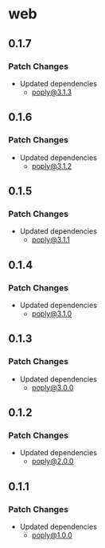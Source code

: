# web

## 0.1.7

### Patch Changes

- Updated dependencies
  - poply@3.1.3

## 0.1.6

### Patch Changes

- Updated dependencies
  - poply@3.1.2

## 0.1.5

### Patch Changes

- Updated dependencies
  - poply@3.1.1

## 0.1.4

### Patch Changes

- Updated dependencies
  - poply@3.1.0

## 0.1.3

### Patch Changes

- Updated dependencies
  - poply@3.0.0

## 0.1.2

### Patch Changes

- Updated dependencies
  - poply@2.0.0

## 0.1.1

### Patch Changes

- Updated dependencies
  - poply@1.0.0
